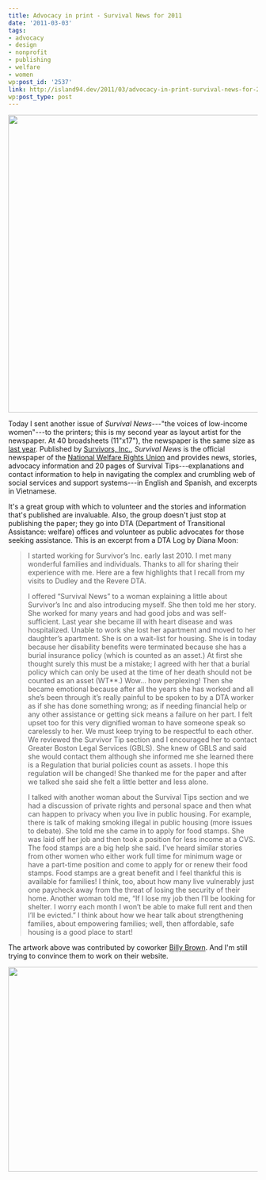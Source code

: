 ```yaml
---
title: Advocacy in print - Survival News for 2011
date: '2011-03-03'
tags:
- advocacy
- design
- nonprofit
- publishing
- welfare
- women
wp:post_id: '2537'
link: http://island94.dev/2011/03/advocacy-in-print-survival-news-for-2011/
wp:post_type: post
---
```


<img class="aligncenter size-medium wp-image-2538" title="foodTimer" src="http://www.island94.org/wp-content/uploads/2011/03/foodTimer-600x600.png" alt="" width="600" height="600" />

Today I sent another issue of <em>Survival News</em>---"the voices of low-income women"---to the printers; this is my second year as layout artist for the newspaper. At 40 broadsheets (11"x17"), the newspaper is the same size as <a href="http://www.island94.org/2010/02/laying-out-latest-layout/">last year</a>. Published by <a href="http://survivorsinc.org">Survivors, Inc.</a>, <em>Survival News</em> is the official newspaper of the <a href="http://www.nationalwru.org/">National Welfare Rights Union</a> and provides news, stories, advocacy information and 20 pages of Survival Tips---explanations and contact information to help in navigating the complex and crumbling web of social services and support systems---in English and Spanish, and excerpts in Vietnamese.

It's a great group with which to volunteer and the stories and information that's published are invaluable. Also, the group doesn't just stop at publishing the paper; they go into DTA (Department of Transitional Assistance: welfare) offices and volunteer as public advocates for those seeking assistance. This is an excerpt from a DTA Log by Diana Moon:
<blockquote>I started working for Survivor’s Inc. early last 2010. I met many wonderful families and individuals. Thanks to all for sharing their experience with me. Here are a few highlights that I recall from my visits to Dudley and the Revere DTA.

I offered “Survival News” to a woman explaining a little about Survivor’s Inc and also introducing myself. She then told me her story. She worked for many years and had good jobs and was self-sufficient. Last year she became ill with heart disease and was hospitalized. Unable to work she lost her apartment and moved to her daughter’s apartment. She is on a wait-list for housing. She is in today because her disability benefits were terminated because she has a burial insurance policy (which is counted as an asset.) At first she thought surely this must be a mistake; I agreed with her that a burial policy which can only be used at the time of her death should not be counted as an asset (WT**.) Wow... how perplexing! Then she became emotional because after all the years she has worked and all she’s been through it’s really painful to be spoken to by a DTA worker as if she has done something wrong; as if needing financial help or any other assistance or getting sick means a failure on her part. I felt upset too for this very dignified woman to have someone speak so carelessly to her. We must keep trying to be respectful to each other. We reviewed the Survivor Tip section and I encouraged her to contact Greater Boston Legal Services (GBLS). She knew of GBLS and said she would contact them although she informed me she learned there is a Regulation that burial policies count as assets. I hope this regulation will be changed! She thanked me for the paper and after we talked she said she felt a little better and less alone.

I talked with another woman about the Survival Tips section and we had a discussion of private rights and personal space and then what can happen to privacy when you live in public housing. For example, there is talk of making smoking illegal in public housing (more issues to debate).	She told me she came in to apply for food stamps. She was laid off her job and then took a position for less income at a CVS. The food stamps are a big help she said. I’ve heard similar stories from other women who either work full time for minimum wage or have a part-time position and come to apply for or renew their food stamps. Food stamps are a great benefit and I feel thankful this is available for families! I think, too, about how many live vulnerably just one paycheck away from the threat of losing the security of their home. Another woman told me, “If I lose my job then I’ll be looking for shelter. I worry each month I won’t be able to make full rent and then I’ll be evicted.” I think about how we hear talk about strengthening families, about empowering families; well, then affordable, safe housing is a good place to start!</blockquote>
The artwork above was contributed by coworker <a href="http://robobilly.com">Billy Brown</a>. And I'm still trying to convince them to work on their website.

<img class="aligncenter size-medium wp-image-2539" title="survival news" src="http://www.island94.org/wp-content/uploads/2011/03/survival-news-600x413.png" alt="" width="600" height="413" />
